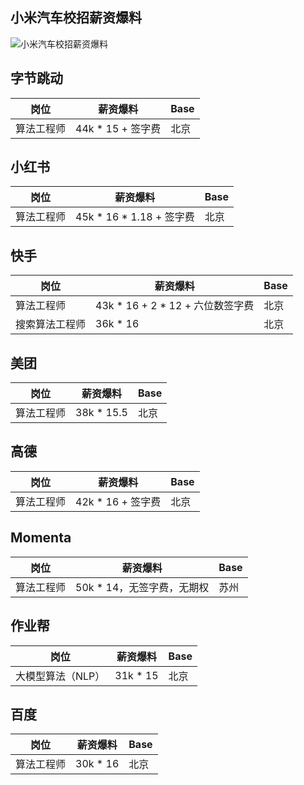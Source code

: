 ## 小米汽车校招薪资爆料

![小米汽车校招薪资爆料](./imgs/小米汽车校招薪资爆料.png)

## 字节跳动

| 岗位 | 薪资爆料 | Base
|--|--|--|
| 算法工程师 | 44k * 15 + 签字费 |北京

## 小红书

| 岗位 | 薪资爆料 | Base
|--|--|--|
| 算法工程师 | 45k * 16 * 1.18 + 签字费 |北京

## 快手

| 岗位 | 薪资爆料 | Base
|--|--|--|
| 算法工程师 | 43k * 16 + 2 * 12 + 六位数签字费 |北京
| 搜索算法工程师 | 36k * 16  |北京

## 美团

| 岗位 | 薪资爆料 | Base
|--|--|--|
| 算法工程师 | 38k * 15.5 |北京

## 高德

| 岗位 | 薪资爆料 | Base
|--|--|--|
| 算法工程师 | 42k * 16 + 签字费 |北京

## Momenta

| 岗位 | 薪资爆料 | Base
|--|--|--|
| 算法工程师 | 50k * 14，无签字费，无期权 |苏州

## 作业帮

| 岗位 | 薪资爆料 | Base
|--|--|--|
| 大模型算法（NLP） | 31k * 15 |北京

## 百度

| 岗位 | 薪资爆料 | Base
|--|--|--|
| 算法工程师 | 30k * 16 |北京
